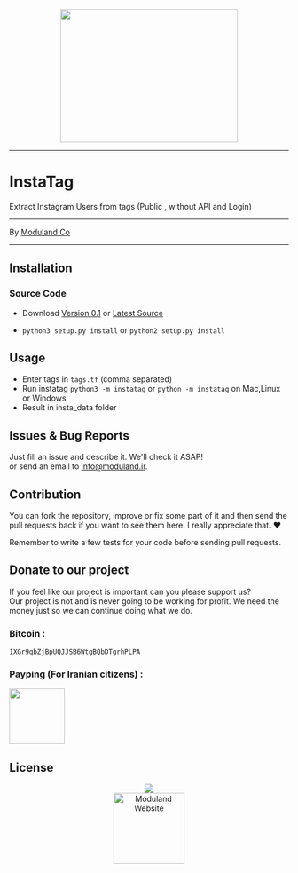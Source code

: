 <div align="center">
<img src="http://moduland.github.io/instatag/images/logo.jpg" height=240px width=320px>
</div>

----------


# InstaTag
	
Extract Instagram Users from tags (Public , without API and Login)			


----------
	
By [Moduland Co](http://www.moduland.ir)		

----------

	
</hr>
</hr>

## Installation
### Source Code
- Download [Version 0.1](https://github.com/moduland/instatag/archive/v0.1.zip) or [Latest Source ](https://github.com/Moduland/instatag/archive/master.zip)

- `python3 setup.py install` or `python2 setup.py install`				
			

## Usage					

- Enter tags in ```tags.tf``` (comma separated)
- Run instatag ```python3 -m instatag``` or ```python -m instatag``` on Mac,Linux or Windows
- Result in insta_data folder 												


## Issues & Bug Reports			

Just fill an issue and describe it. We'll check it ASAP!							
or send an email to [info@moduland.ir](mailto:info@moduland.ir "info@moduland.ir"). 


## Contribution			

You can fork the repository, improve or fix some part of it and then send the pull requests back if you want to see them here. I really appreciate that. ❤️			

Remember to write a few tests for your code before sending pull requests. 
					
## Donate to our project									

If you feel like our project is important can you please support us?			
Our project is not and is never going to be working for profit. We need the money just so we can continue doing what we do.

<h3>Bitcoin :</h3>					

```1XGr9qbZjBpUQJJSB6WtgBQbDTgrhPLPA```
				

<h3>Payping (For Iranian citizens) :</h3>

<a href="http://www.payping.net/sepandhaghighi" target="__blank"><img src="http://www.qpage.ir/images/payping.png" height=100px width=100px></a>

## License
<div align="center">
<a href="https://github.com/Moduland/instatag/blob/master/LICENSE"><img src="https://img.shields.io/github/license/mashape/apistatus.svg"/></a>
<br/>
<a href="http://www.moduland.ir" target="_blank" title="Moduland Website"><img src="http://www.orangetool.ir/images/moduland.jpg" height="128px" width="128px" alt="Moduland Website"></a>

</div>



			

